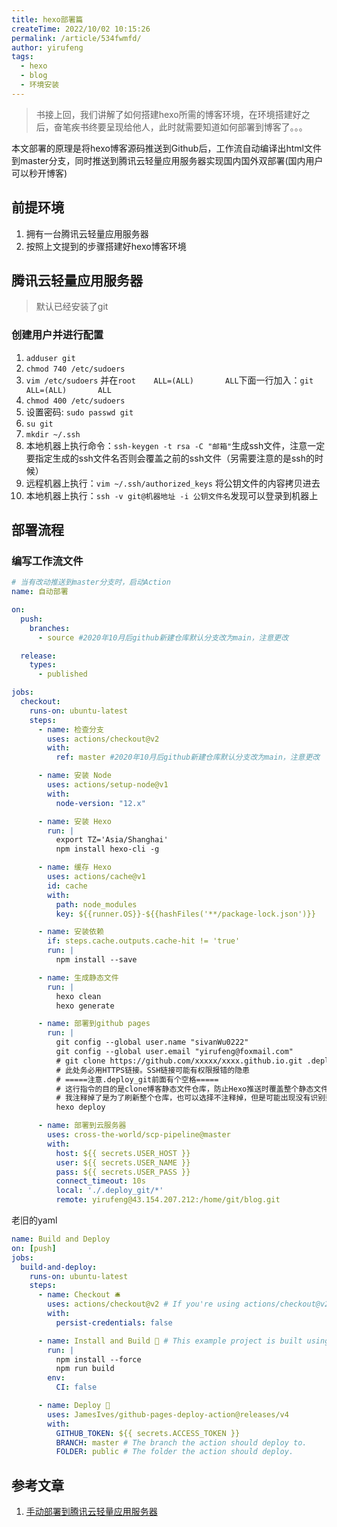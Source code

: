```yaml
---
title: hexo部署篇
createTime: 2022/10/02 10:15:26
permalink: /article/534fwmfd/
author: yirufeng
tags:
  - hexo
  - blog
  - 环境安装
---
```



> 书接上回，我们讲解了如何搭建hexo所需的博客环境，在环境搭建好之后，奋笔疾书终要呈现给他人，此时就需要知道如何部署到博客了。。。

本文部署的原理是将hexo博客源码推送到Github后，工作流自动编译出html文件到master分支，同时推送到腾讯云轻量应用服务器实现国内国外双部署(国内用户可以秒开博客)

## 前提环境
1. 拥有一台腾讯云轻量应用服务器
2. 按照上文提到的步骤搭建好hexo博客环境

## 腾讯云轻量应用服务器

> 默认已经安装了git

### 创建用户并进行配置
1. `adduser git`
2. `chmod 740 /etc/sudoers`
3. `vim /etc/sudoers` 并在`root    ALL=(ALL)       ALL`下面一行加入：`git     ALL=(ALL)       ALL`
4. `chmod 400 /etc/sudoers`
5. 设置密码: `sudo passwd git`
6. `su git`
7. `mkdir ~/.ssh`
8. 本地机器上执行命令：`ssh-keygen -t rsa -C "邮箱"`生成ssh文件，注意一定要指定生成的ssh文件名否则会覆盖之前的ssh文件（另需要注意的是ssh的时候）
9. 远程机器上执行：`vim ~/.ssh/authorized_keys` 将公钥文件的内容拷贝进去
10. 本地机器上执行：`ssh -v git@机器地址 -i 公钥文件名`发现可以登录到机器上

<!-- more -->



## 部署流程

### 编写工作流文件

```yaml
# 当有改动推送到master分支时，启动Action
name: 自动部署

on:
  push:
    branches:
      - source #2020年10月后github新建仓库默认分支改为main，注意更改

  release:
    types:
      - published

jobs:
  checkout:
    runs-on: ubuntu-latest
    steps:
      - name: 检查分支
        uses: actions/checkout@v2
        with:
          ref: master #2020年10月后github新建仓库默认分支改为main，注意更改

      - name: 安装 Node
        uses: actions/setup-node@v1
        with:
          node-version: "12.x"

      - name: 安装 Hexo
        run: |
          export TZ='Asia/Shanghai'
          npm install hexo-cli -g

      - name: 缓存 Hexo
        uses: actions/cache@v1
        id: cache
        with:
          path: node_modules
          key: ${{runner.OS}}-${{hashFiles('**/package-lock.json')}}

      - name: 安装依赖
        if: steps.cache.outputs.cache-hit != 'true'
        run: |
          npm install --save

      - name: 生成静态文件
        run: |
          hexo clean
          hexo generate

      - name: 部署到github pages
        run: |
          git config --global user.name "sivanWu0222"
          git config --global user.email "yirufeng@foxmail.com"
          # git clone https://github.com/xxxxx/xxxx.github.io.git .deploy_git
          # 此处务必用HTTPS链接。SSH链接可能有权限报错的隐患
          # =====注意.deploy_git前面有个空格=====
          # 这行指令的目的是clone博客静态文件仓库，防止Hexo推送时覆盖整个静态文件仓库，而是只推送有更改的文件
          # 我注释掉了是为了刷新整个仓库，也可以选择不注释掉，但是可能出现没有识别到的情况
          hexo deploy

      - name: 部署到云服务器
        uses: cross-the-world/scp-pipeline@master
        with:
          host: ${{ secrets.USER_HOST }}
          user: ${{ secrets.USER_NAME }}
          pass: ${{ secrets.USER_PASS }}
          connect_timeout: 10s
          local: './.deploy_git/*'
          remote: yirufeng@43.154.207.212:/home/git/blog.git

```

老旧的yaml
```yaml
name: Build and Deploy
on: [push]
jobs:
  build-and-deploy:
    runs-on: ubuntu-latest
    steps:
      - name: Checkout 🛎️
        uses: actions/checkout@v2 # If you're using actions/checkout@v2 you must set persist-credentials to false in most cases for the deployment to work correctly.
        with:
          persist-credentials: false

      - name: Install and Build 🔧 # This example project is built using npm and outputs the result to the 'build' folder. Replace with the commands required to build your project, or remove this step entirely if your site is pre-built.
        run: |
          npm install --force
          npm run build
        env:
          CI: false

      - name: Deploy 🚀
        uses: JamesIves/github-pages-deploy-action@releases/v4
        with:
          GITHUB_TOKEN: ${{ secrets.ACCESS_TOKEN }}
          BRANCH: master # The branch the action should deploy to.
          FOLDER: public # The folder the action should deploy.
```



## 参考文章
1. [手动部署到腾讯云轻量应用服务器](https://yyyzyyyz.cn/posts/45dafe31d273/)
